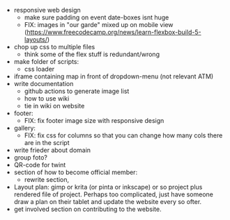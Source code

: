 * responsive web design
    * make sure padding on event date-boxes isnt huge
    * FIX: images in "our garde" mixed up on mobile view (https://www.freecodecamp.org/news/learn-flexbox-build-5-layouts/)
* chop up css to multiple files
    * think some of the flex stuff is redundant/wrong
* make folder of scripts:
    * css loader
* iframe containing map in front of dropdown-menu (not relevant ATM)
* write documentation
    * github actions to generate image list
    * how to use wiki
    * tie in wiki on website
* footer:
    * FIX: fix footer image size with responsive design
* gallery:
    * FIX: fix css for columns so that you can change how many cols there are in the script
* write frieder about domain
* group foto?
* QR-code for twint
* section of how to become official member:
    * rewrite section, 
* Layout plan: gimp or krita (or pinta or inkscape) or so project plus rendered file of project. Perhaps too complicated, just have someone draw a plan on their tablet and update the website every so ofter.
* get involved section on contributing to the website.